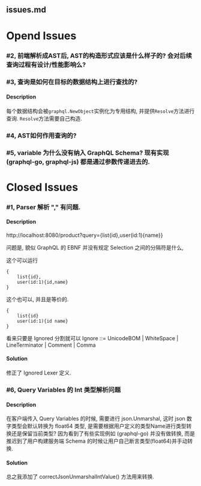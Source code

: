 issues.md
---------


# Opend Issues

### #2, 前端解析成AST后, AST的构造形式应该是什么样子的? 会对后续查询过程有设计/性能影响么?

### #3, 查询是如何在目标的数据结构上进行查找的?

#### Description
每个数据结构会被```graphql.NewObject```实例化为专用结构, 并提供```Resolve```方法进行查询. ```Resolve```方法需要自己构造.

### #4, AST如何作用查询的?

### #5, variable 为什么没有纳入 GraphQL Schema? 现有实现(graphql-go, graphql-js) 都是通过参数传递进去的.




# Closed Issues

### #1, Parser 解析 "," 有问题.

#### Description

http://localhost:8080/product?query={list{id},user(id:1){name}}

问题是, 貌似 GraphQL 的 EBNF 并没有规定 Selection 之间的分隔符是什么,

这个可以运行
```
{
    list{id}, 
    user(id:1){id,name}
}
```
这个也可以, 并且是等价的.
```
{
    list{id}
    user(id:1){id name}
}
```
看来只要是 Ignored 分割就可以 
Ignore ::= UnicodeBOM | WhiteSpace | LineTerminator | Comment | Comma

#### Solution

修正了 Ignored Lexer 定义.


### #6, Query Variables 的 Int 类型解析问题

#### Description
在客户端传入 Query Variables 的时候, 需要进行 json.Unmarshal, 这时 json 数字类型会默认转换为 float64 类型, 是需要根据用户定义的类型Name进行类型转换还是保留当前类型? 因为看到了有些实现例如 (graphql-go) 并没有做转换, 而是推迟到了用户构建服务端 Schema 的时候让用户自己断言类型(float64)并手动转换.

#### Solution

总之我添加了 correctJsonUnmarshalIntValue() 方法用来转换.